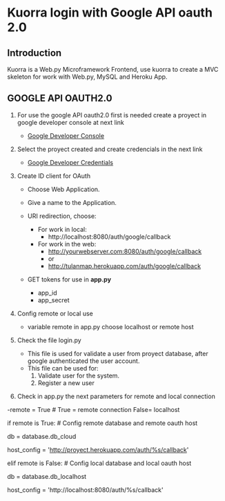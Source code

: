 # Kuorra login with Google API oauth 2.0

## Introduction

Kuorra is a Web.py Microframework Frontend, use kuorra to create a MVC skeleton for work with Web.py, MySQL and Heroku App.


## GOOGLE API OAUTH2.0

1. For use the google API oauth2.0 first is needed create a proyect in google developer console at next link

    - [Google Developer Console](https://console.developers.google.com)

2. Select the proyect created and create credencials in the next link

    - [Google Developer Credentials](https://console.developers.google.com/apis/credentials)

3. Create  ID client for OAuth

    - Choose Web Application.

    - Give a name to the Application.

    - URI redirection, choose:
        - For work in local:
            - http://localhost:8080/auth/google/callback
        - For work in the web:
            - http://yourwebserver.com:8080/auth/google/callback
            - or
            - http://tulanmap.herokuapp.com/auth/google/callback

    - GET tokens for use in **app.py**
        - app_id 
        - app_secret

4. Config remote or local use

    - variable remote in app.py choose localhost or remote host

5. Check the file login.py

    - This file is used for validate a user from proyect database, after google authenticated the user account.
    - This file can be used for:
        1. Validate user for the system.
        2. Register a new user
        
6. Check in app.py the next parameters for remote and local connection

-remote = True # True = remote connection False= localhost

if remote is True: # Config remote database and remote oauth host

db = database.db_cloud

host_config = 'http://proyect.herokuapp.com/auth/%s/callback'

elif remote is False: # Config local database and local oauth host

db = database.db_localhost

host_config =  'http://localhost:8080/auth/%s/callback'
